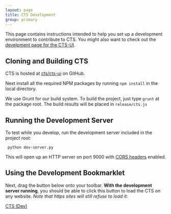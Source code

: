 ```yaml
---
layout: page
title: CTS Development
group: primary
---
```


This page contains instructions intended to help you set up a development environment to contribute to CTS. You might also want to check out the [develpment page for the CTS-UI](http://www.treesheets.org/cts-ui/development.html).

## Cloning and Building CTS

CTS is hosted at [cts/cts-ui](http://github.com/cts/cts-js) on GitHub.

Next install all the required NPM packages by running `npm install` in the local directory.

We use Grunt for our build system. To build the project, just type `grunt` at the package root. The build results will be placed in `release/cts.js`

## Running the Development Server

To test while you develop, run the development server included in the project root:

     python dev-server.py

This will open up an HTTP server on port 9000 with [CORS headers](http://enable-cors.org/) enabled.

## Using the Development Bookmarklet

Next, drag the button below onto your toolbar. **With the development server running**, you should be able to click this button to load the CTS on any website. *Note that https sites will still refuse to load it*: 

<p><a class="btn btn-success" href="javascript:var s=document.createElement('script');s.setAttribute('src','http://localhost:9000/release/cts.js');document.getElementsByTagName('body')[0].appendChild(s);">CTS (Dev)</a>

